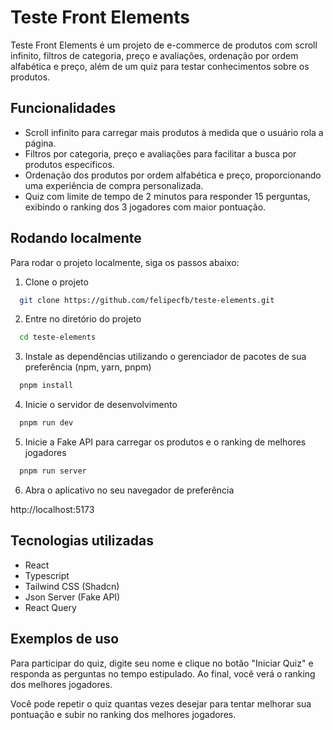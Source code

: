 # Teste Front Elements

Teste Front Elements é um projeto de e-commerce de produtos com scroll infinito, filtros de categoria, preço e avaliações, ordenação por ordem alfabética e preço, além de um quiz para testar conhecimentos sobre os produtos.

## Funcionalidades
- Scroll infinito para carregar mais produtos à medida que o usuário rola a página.
- Filtros por categoria, preço e avaliações para facilitar a busca por produtos específicos.
- Ordenação dos produtos por ordem alfabética e preço, proporcionando uma experiência de compra personalizada.
- Quiz com limite de tempo de 2 minutos para responder 15 perguntas, exibindo o ranking dos 3 jogadores com maior pontuação.

## Rodando localmente

Para rodar o projeto localmente, siga os passos abaixo:

1. Clone o projeto

```bash
  git clone https://github.com/felipecfb/teste-elements.git
```

2. Entre no diretório do projeto

```bash
  cd teste-elements
```

3. Instale as dependências utilizando o gerenciador de pacotes de sua preferência (npm, yarn, pnpm)

```bash
  pnpm install
```

4. Inicie o servidor de desenvolvimento

```bash
  pnpm run dev
```

5. Inicie a Fake API para carregar os produtos e o ranking de melhores jogadores

```bash
  pnpm run server
```

6. Abra o aplicativo no seu navegador de preferência

http://localhost:5173

## Tecnologias utilizadas

- React
- Typescript
- Tailwind CSS (Shadcn)
- Json Server (Fake API)
- React Query

## Exemplos de uso

Para participar do quiz, digite seu nome e clique no botão "Iniciar Quiz" e responda as perguntas no tempo estipulado. Ao final, você verá o ranking dos melhores jogadores.

Você pode repetir o quiz quantas vezes desejar para tentar melhorar sua pontuação e subir no ranking dos melhores jogadores.
